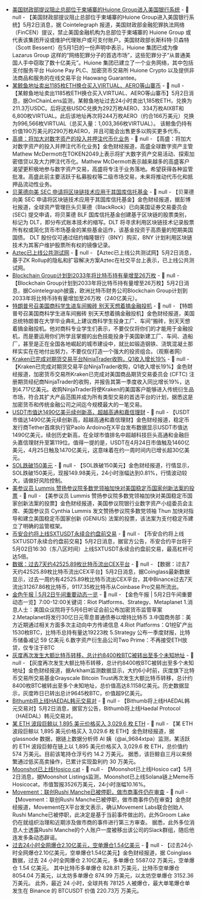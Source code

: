- [美国财政部提议阻止总部位于柬埔寨的Huione Group进入美国银行系统]() - 📰 null - 【美国财政部提议阻止总部位于柬埔寨的Huione Group进入美国银行系统】5月2日消息，据 Cointelegraph 报道，美国财政部金融犯罪执法网络（FinCEN）提议，禁止美国金融机构为总部位于柬埔寨的 Huione Group 或代表该集团开设或维护代理账户或可支付账户。美国财政部长斯科特·贝森特（Scott Bessent）在5月1日的一份声明中表示，Huione 集团已成为像 Lazarus Group 这样的“网络犯罪分子的首选市场”，这些犯罪分子“从普通美国人手中窃取了数十亿美元”。Huione 集团已建立了一个业务网络，其中包括支付服务平台 Huione Pay PLC、加密货币交易所 Huione Crypto 以及提供非法商品和服务的在线交易平台 Haowang Guarantee。
- [某鲸鱼地址卖出1185枚ETH换仓买入VIRTUAL、AERO等山寨币]() - 📰 null - 【某鲸鱼地址卖出1185枚ETH换仓买入VIRTUAL、AERO等山寨币】5月2日消息，据OnChainLens监测，某鲸鱼地址过去24小时卖出1,185枚ETH，兑换为211.3万USDC。后将这些USDC兑换为292万枚AERO、334万枚AIXBT和6,800枚VIRTUAL。此后该地址再次将244万枚AERO（约合166万美元）兑换为996,566枚VIRTUAL（总买入量：1,003,366枚VIRTUAL）。 
该鲸鱼仍持有价值190万美元的290万枚AERO，并且可能会出售更多以购买更多代币。
- [高盛：将加大对数字资产的投入并押注代币化业务](https://www.cnbc.com/video/2025/05/02/goldman-sachs-ramps-up-push-into-digital-assets.html) - 📰 null - 【高盛：将加大对数字资产的投入并押注代币化业务】金色财经报道，高盛全球数字资产主管Mathew McDermott在TOKEN2049上表示将扩大数字资产交易活动、探索加密借贷以及大力押注代币化。Mathew McDermott表示越来越多的高盛客户渴望更积极地参与数字资产交易，高盛将专注于业务落地。希望获得各种监管批准。高盛此前主要活跃于私募股权等二级市场交易，未来将推动代币化和抵押品流动性业务。
- [贝莱德向美 SEC 申请将区块链技术应用于其国库信托基金]() - 📰 null - 【贝莱德向美 SEC 申请将区块链技术应用于其国库信托基金】金色财经报道，据彭博社报道，全球资产管理巨头贝莱德（BlackRock）已向美国证券交易委员会 (SEC) 提交申请，将贝莱德 BLF 国库信托基金创建基于区块链的股票类别，标记为 DLT，即分布式账本技术的缩写。DLT 将寻求利用区块链技术记录股票所有权或简化货币市场基金的某些基金运作，该基金投资于高质量的短期美国国债。 DLT 股份仅可通过纽约梅隆银行（BNY）购买，BNY 计划利用区块链技术为其客户维护股票所有权的镜像记录。
- [Aztec已上线公共测试网]() - 📰 null - 【Aztec已上线公共测试网】5月2日消息，基于ZK Rollup的隐私和扩容解决方案Aztec在社交平台上表示，已上线公共测试网。
- [Blockchain Group计划到2033年将比特币持有量增至26万枚]() - 📰 null - 【Blockchain Group计划到2033年将比特币持有量增至26万枚】5月2日消息，据Cointelegraph披露，欧洲比特币财务公司Blockchain Group计划到2033年将比特币持有量增加至26万枚（240亿美元）。
- [特朗普号召美国商科学生进车间搬砖 别天天想着搞金融投机]() - 📰 null - 【特朗普号召美国商科学生进车间搬砖 别天天想着搞金融投机】金色财经报道，美国总统特朗普在大学毕业典礼上建议商科学生投身工厂、车间“搬砖，别天天想着搞金融投机。他对商科专业学生们表示，不要仅仅将你们的才能用于金融投机，而是要运用你们所学且掌握的出色技能投身于美国新建工厂、车间、造船厂，甚至是正在全国各地崛起的城市建设中，就比如锻造钢铁、浇筑混凝土那样实实在在地付出努力，不要仅仅打造一个强大的投资组合。（观察者网）
- [Kraken已完成对期货交易平台NinjaTrader收购，Q1收入增长19%](https://cointelegraph.com/news/kraken-confirms-ninjatrader-aquisition-q1-revenue-rises) - 📰 null - 【Kraken已完成对期货交易平台NinjaTrader收购，Q1收入增长19%】金色财经报道，加密货币交易所Kraken已完成对美国商品期货交易委员会 (CFTC) 注册期货经纪商NinjaTrader的收购，并报告其第一季度收入同比增长19%，达到4.717亿美元。收购NinjaTrader将使Kraken的美国客户能够进入传统衍生品市场，符合其扩大产品范围并成为所有类型交易的首选平台的计划，据悉这是加密货币和传统金融公司之间迄今规模最大的一笔交易。
- [USDT市值达1490亿美元续创新高，超越高通和嘉信理财](https://x.com/paoloardoino/status/1918171305490186244) - 📰 null - 【USDT市值达1490亿美元续创新高，超越高通和嘉信理财】金色财经报道，稳定币发行商Tether首席执行官Paolo Ardoino在X平台发布数据显示USDT市值达1490亿美元，续创历史新高，在全球市值排名中超越科技巨头高通和金融巨头嘉信理财升至第119位。值得一提的是，USDT在4月24日市值触及1460亿美元，4月25日触及1470亿美元，这意味着在约一周时间内已增长超30亿美元。
- [SOL跌破150美元]() - 📰 null - 【SOL跌破150美元】金色财经报道，行情显示，SOL跌破150美元，现报149.98美元，24小时涨幅达到0.81%，行情波动较大，请做好风险控制。
- [美参议员 Lummis 赞扬参议院多数党领袖加快对美国稳定币国家创新法案的投票]() - 📰 null - 【美参议员 Lummis 赞扬参议院多数党领袖加快对美国稳定币国家创新法案的投票】金色财经报道，美国参议院银行业数字资产小组委员会主席、美国参议员 Cynthia Lummis 发文赞扬参议院多数党领袖 Thun 加快对指导和建立美国稳定币国家创新 (GENIUS) 法案的投票，该法案为支付稳定币建立了明确的监管框架。
- [币安合约将上线SXTUSDT永续合约盘前交易]() - 📰 null - 【币安合约将上线SXTUSDT永续合约盘前交易】5月2日消息，据官方公告，币安合约平台将于5月02日16:30（东八区时间）上线SXTUSDT永续合约盘前交易，最高杠杆可达5倍。
- [数据：过去7天约42525.89枚比特币流出CEX平台]() - 📰 null - 【数据：过去7天约42525.89枚比特币流出CEX平台】5月2日消息，据Coinglass最新数据显示，过去一周约有42525.89枚比特币流出CEX平台，其中Binance过去7天流出31267.86枚比特币，9117.35枚比特币从Coinbase Pro交易所流出。
- [金色午报 | 5月2日午间重要动态一览]() - 📰 null - 【金色午报 | 5月2日午间重要动态一览】7:00-12:00关键词：Riot Platforms、Strategy、Metaplanet 
1.消息人士：美国众议院将于5月6日听证会前公布加密货币监管草案 
2.Metaplanet将发行30亿日元零息普通债券以增持比特币 
3.中国商务部：美方近期通过相关方面多次主动向中方传递信息 
4.Riot Platforms：Q1挖矿产出1530枚BTC，比特币总持有量达19223枚 
5.Strategy 公布一季度财报，比特币储备减记 59 亿美元 
6.数字资产衍生品公司Two Prime：不再接受ETH放贷，仅专注于BTC
- [灰度再次发生大额比特币转移，总计约8400枚BTC被转出至多个未知地址](https://intel.arkm.com/explorer/address/1NsVQ6FcZ4RpWQQ1hwHdwPb9skUmkHC6Pa) - 📰 null - 【灰度再次发生大额比特币转移，总计约8400枚BTC被转出至多个未知地址】金色财经报道，据Arkham监测数据显示，大约6小时前，灰度旗下比特币交易所交易基金Grayscale Bitcoin Trust再次发生大额比特币转移，总计约8400枚BTC被转出至多个未知地址，总价值高达8.1158亿美元。历史数据显示，灰度昨日已转出总计9645枚BTC，价值超9亿美元。
- [Bithumb将上线HAEDAL韩元交易对]() - 📰 null - 【Bithumb将上线HAEDAL韩元交易对】5月2日消息，据官方公告，Bithumb将上线Haedal Protocol（HAEDAL）韩元交易对。
- [某 ETH 波段巨鲸以 1,895 美元价格买入 3,029.6 枚 ETH]() - 📰 null - 【某 ETH 波段巨鲸以 1,895 美元价格买入 3,029.6 枚 ETH】金色财经报道，据 glassnode 数据，据链上数据分析师 AI 姨（@ai_9684xtpa）监测，某活跃的 ETH 波段巨鲸在链上以 1,895 美元价格买入 3,029.6 枚 ETH，总价值约 574 万美元。目前该笔持仓浮亏约 14.2 万美元。 
据悉，该巨鲸自三月以来频繁通过低买高卖操作，已累计实现盈利约 30 万美元。
- [Moonshot已上线Hosico cat]() - 📰 null - 【Moonshot已上线Hosico cat】5月2日消息，据Moonshot Listings监测，Moonshot已上线Solana链上Meme币Hosicocat，市值暂报3526万美元，24小时涨幅10.16%。
- [Movement：联创Rushi Manche已被停职，做市商事件仍在审查](https://x.com/movementlabsxyz/status/1918134801028268187) - 📰 null - 【Movement：联创Rushi Manche已被停职，做市商事件仍在审查】金色财经报道，Movement在X平台发文表示，确认Movement Labs联合创始人Rushi Manche已被停职，此决定是基于当前事件做出的，此外Groom Lake仍在就组织治理和近期涉及做市商的事件进行第三方审查。 
据悉，此外多位消息人士透露Rushi Manche的个人账户一度被移出该公司的Slack群组，随后他连发多条动态辟谣。
- [过去24小时全网爆仓2.10亿美元，空单爆仓1.54亿美元]() - 📰 null - 【过去24小时全网爆仓2.10亿美元，空单爆仓1.54亿美元】金色财经报道，据 Coinglass 数据，过去 24 小时全网爆仓 2.10亿美元，多单爆仓 5587.02 万美元，空单爆仓 1.54 亿美元。 其中比特币多单爆仓 828.81 万美元，比特币空单爆仓 8054.04 万美元，以太坊多单爆仓 874.99 万美元，以太坊空单爆仓 3152.36 万美元。 
此外，最近 24 小时，全球共有 78125 人被爆仓，最大单笔爆仓单发生在 Binance 的 BTCUSDT 价值 220.73万 万美元。
